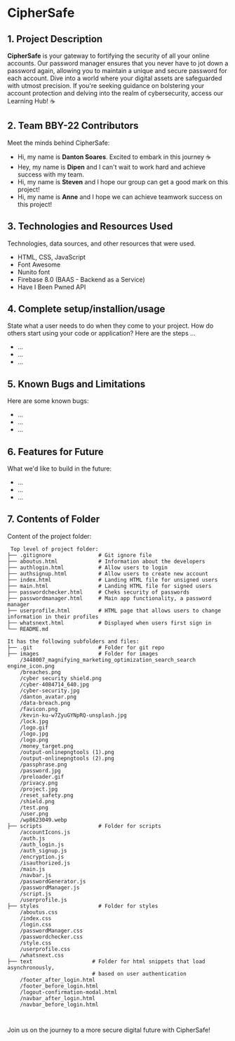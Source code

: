# CipherSafe

## 1. Project Description
**CipherSafe** is your gateway to fortifying the security of all your online accounts. Our password manager ensures that you never have to jot down a password again, allowing you to maintain a unique and secure password for each account. Dive into a world where your digital assets are safeguarded with utmost precision. If you're seeking guidance on bolstering your account protection and delving into the realm of cybersecurity, access our Learning Hub! ☕

## 2. Team BBY-22 Contributors
Meet the minds behind CipherSafe:
* Hi, my name is **Danton Soares**. Excited to embark in this journey ☕
* Hey, my name is **Dipen** and I can't wait to work hard and achieve success with my team.
* Hi, my name is **Steven** and I hope our group can get a good mark on this project!
* Hi, my name is **Anne** and I hope we can achieve teamwork success on this project!
	
## 3. Technologies and Resources Used
Technologies, data sources, and other resources that were used.
* HTML, CSS, JavaScript
* Font Awesome
* Nunito font
* Firebase 8.0 (BAAS - Backend as a Service)
* Have I Been Pwned API

## 4. Complete setup/installion/usage
State what a user needs to do when they come to your project.  How do others start using your code or application?
Here are the steps ...
* ...
* ...
* ...

## 5. Known Bugs and Limitations
Here are some known bugs:
* ...
* ...
* ...

## 6. Features for Future
What we'd like to build in the future:
* ...
* ...
* ...
	
## 7. Contents of Folder
Content of the project folder:

```
 Top level of project folder: 
├── .gitignore               # Git ignore file
├── aboutus.html             # Information about the developers
├── authlogin.html           # Allow users to login
├── authsignup.html          # Allow users to create new account
├── index.html               # Landing HTML file for unsigned users
├── main.html                # Landing HTML file for signed users
├── passwordchecker.html     # Cheks security of passwords
├── passwordmanager.html     # Main app functionality, a password manager
├── userprofile.html         # HTML page that allows users to change information in their profiles
├── whatsnext.html           # Displayed when users first sign in
└── README.md

It has the following subfolders and files:
├── .git                     # Folder for git repo
├── images                   # Folder for images
    /3448007_magnifying_marketing_optimization_search_search engine_icon.png
    /breaches.png
    /cyber security shield.png
    /cyber-4084714_640.jpg  
    /cyber-security.jpg     
    /danton_avatar.png      
    /data-breach.png        
    /favicon.png            
    /kevin-ku-w7ZyuGYNpRQ-unsplash.jpg 
    /lock.jpg            
    /logo.gif
    /logo.jpg
    /logo.png
    /money_target.png               
    /output-onlinepngtools (1).png 
    /output-onlinepngtools (2).png 
    /passphrase.png                 
    /password.jpg      
    /preloader.gif     
    /privacy.png       
    /project.jpg       
    /reset_safety.png  
    /shield.png        
    /test.png          
    /user.png          
    /wp8623049.webp    
├── scripts                  # Folder for scripts
    /accountIcons.js
    /auth.js
    /auth_login.js
    /auth_signup.js
    /encryption.js
    /isauthorized.js
    /main.js
    /navbar.js
    /passwordGenerator.js
    /passwordManager.js
    /script.js
    /userprofile.js
├── styles                   # Folder for styles
    /aboutus.css        
    /index.css          
    /login.css          
    /passwordManager.css
    /passwordchecker.css
    /style.css          
    /userprofile.css    
    /whatsnext.css   
├── text                   # Folder for html snippets that load asynchronously,
                           # based on user authentication
    /footer_after_login.html
    /footer_before_login.html
    /logout-confirmation-modal.html
    /navbar_after_login.html
    /navbar_before_login.html   



```

Join us on the journey to a more secure digital future with CipherSafe!

